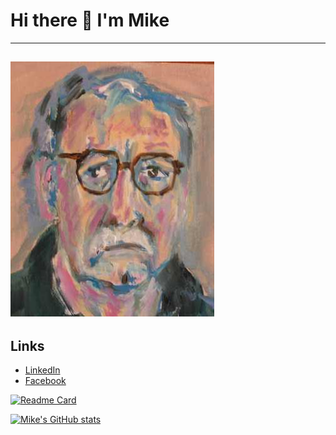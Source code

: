 # Hi there 👋 I'm Mike
---
 ![Mike](img/self_portrait_2019_2.jpg)
---
## Links

- [LinkedIn](https://www.linkedin.com/in/mdjgreen/)
- [Facebook](https://www.facebook.com/m.d.j.green)
<!--
**mikedjgreen/mikedjgreen** is a ✨ _special_ ✨ repository because its `README.md` (this file) appears on your GitHub profile.

Here are some ideas to get you started:

- 🔭 I’m currently working on ...
- 🌱 I’m currently learning ...
- 👯 I’m looking to collaborate on ...
- 🤔 I’m looking for help with ...
- 💬 Ask me about ...
- 📫 How to reach me: ...
- 😄 Pronouns: ...
- ⚡ Fun fact: ...
-->

[![Readme Card](https://github-readme-stats.vercel.app/api/pin/?username=mikedjgreen&repo=github-readme-stats&show_owner)](https://github.com/mikedjgreen/github-readme-stats)

[![Mike's GitHub stats](https://github-readme-stats.vercel.app/api?username=mikedjgreen)](https://github.com/mikedjgreen/github-readme-stats)
